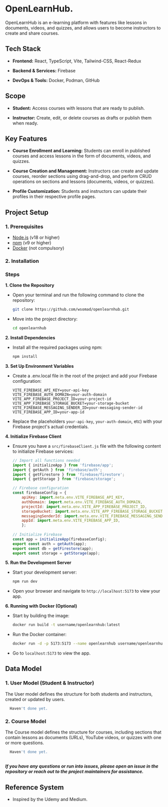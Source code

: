 # OpenLearnHub.

OpenLearnHub is an e-learning platform with features like lessons in documents, videos, and quizzes, and allows users to become instructors to create and share courses.


## Tech Stack

- **Frontend:** React, TypeScript, Vite, Tailwind-CSS, React-Redux

- **Backend & Services:** Firebase

- **DevOps & Tools:** Docker, Podman, GitHub

## Scope

- **Student:** Access courses with lessons that are ready to publish.

- **Instructor:** Create, edit, or delete courses as drafts or publish them when ready.

## Key Features
- **Course Enrollment and Learning:** Students can enroll in published courses and access lessons in the form of documents, videos, and quizzes.

- **Course Creation and Management:** Instructors can create and update courses, reorder sections using drag-and-drop, and perform CRUD operations on sections and lessons (documents, videos, or quizzes).

- **Profile Customization:** Students and instructors can update their profiles in their respective profile pages.

## Project Setup
### 1. Prerequisites
- [Node.js](https://nodejs.org/en) (v18 or higher)
- [npm](https://nodejs.org/en/learn/getting-started/an-introduction-to-the-npm-package-manager) (v9 or higher)
- [Docker](https://www.docker.com/) (not compulsory)

### 2. Installation
### Steps
**1. Clone the Repository**
   - Open your terminal and run the following command to clone the repository:
     ```bash
     git clone https://github.com/wsomad/openlearnhub.git
     ```
   - Move into the project directory:
     ```bash
     cd openlearnhub
     ```

**2. Install Dependencies**
   - Install all the required packages using npm:
     ```bash
     npm install
     ```

**3. Set Up Environment Variables**
   - Create a .env.local file in the root of the project and add your Firebase configuration:
     ```env
     VITE_FIREBASE_API_KEY=your-api-key
     VITE_FIREBASE_AUTH_DOMAIN=your-auth-domain
     VITE_APP_FIREBASE_PROJECT_ID=your-project-id
     VITE_APP_FIREBASE_STORAGE_BUCKET=your-storage-bucket
     VITE_FIREBASE_MESSAGING_SENDER_ID=your-messaging-sender-id
     VITE_FIREBASE_APP_ID=your-app-id
     ```
   - Replace the placeholders `your-api-key`, `your-auth-domain`, etc) with your Firebase project's actual credentials.

**4. Initialize Firebase Client**
   - Ensure you have a `src/firebaseClient.js` file with the following content to initialize Firebase services:
     ```javascript
     // Import all functions needed
     import { initializeApp } from 'firebase/app';
     import { getAuth } from 'firebase/auth';
     import { getFirestore } from 'firebase/firestore';
     import { getStorage } from 'firebase/storage';
     
     // Firebase configuration
     const firebaseConfig = {
         apiKey: import.meta.env.VITE_FIREBASE_API_KEY,
         authDomain: import.meta.env.VITE_FIREBASE_AUTH_DOMAIN,
         projectId: import.meta.env.VITE_APP_FIREBASE_PROJECT_ID,
         storageBucket: import.meta.env.VITE_APP_FIREBASE_STORAGE_BUCKET
         messagingSenderId: import.meta.env.VITE_FIREBASE_MESSAGING_SENDER_ID,
         appId: import.meta.env.VITE_FIREBASE_APP_ID,
         };
         
     // Initialize Firebase
     const app = initializeApp(firebaseConfig);
     export const auth = getAuth(app);
     export const db = getFirestore(app);
     export const storage = getStorage(app);
     ```

**5. Run the Development Server**
   - Start your development server:
     ```bash
     npm run dev
     ```
   - Open your browser and navigate to `http://localhost:5173` to view your app.

**6. Running with Docker (Optional)**
   - Start by building the image:
     ```bash
     docker run build -t username/openlearnhub:latest
     ```
- Run the Docker container:
     ```bash
     docker run -d -p 5173:5173 --name openlearnhub username/openlearnhub:latest
     ```
- Go to `localhost:5173` to view the app.

## Data Model
### 1. User Model (Student & Instructor)
The User model defines the structure for both students and instructors, created or updated by users.

```bash
  Haven't done yet.
  ```

### 2. Course Model
The Course model defines the structure for courses, including sections that contain lessons as documents (URLs), YouTube videos, or quizzes with one or more questions.

```bash
  Haven't done yet.
  ```
##
_**If you have any questions or run into issues, please open an issue in the repository or reach out to the project maintainers for assistance.**_
##
## Reference System
- Inspired by the Udemy and Medium.
